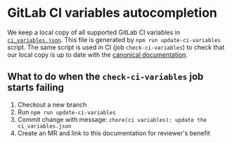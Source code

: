 # GitLab CI variables autocompletion

We keep a local copy of all supported GitLab CI variables in [`ci_variables.json`](../src/completion/ci_variables.json). This file is generated by `npm run update-ci-variables` script. The same script is used in CI (job `check-ci-variables`) to check that our local copy is up to date with the [canonical documentation](https://gitlab.com/gitlab-org/gitlab/-/raw/master/doc/ci/variables/predefined_variables.md).

## What to do when the `check-ci-variables` job starts failing

1. Checkout a new branch
1. Run `npm run update-ci-variables`
1. Commit change with message: `chore(ci variables): update the ci_variables.json`
1. Create an MR and link to this documentation for reviewer's benefit
